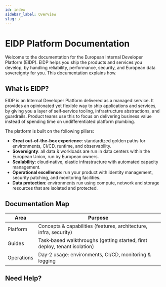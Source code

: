 ```yaml
---
id: index
sidebar_label: Overview
slug: /
---
```


# EIDP Platform Documentation

Welcome to the documentation for the European Internal Developer Platform (EIDP). EIDP helps you ship the products and services you develop, by handling reliability, performance, security, and European data sovereignty for you. This documentation explains how.

## What is EIDP?

EIDP is an Internal Developer Platform delivered as a managed service. It provides an opinionated yet flexible way to ship applications and services, by giving you a layer of self‑service tooling, infrastructure abstractions, and guardrails. Product teams use this to focus on delivering business value instead of spending time on undifferentiated platform plumbing.

The platform is built on the following pillars:

- **Great out-of-the-box experience**: standardized golden paths for environments, CI/CD, runtime, and observability.
- **Sovereignty**: all data & workloads are run in data centers within the European Union, run by European owners.
- **Scalability**: cloud‑native, elastic infrastructure with automated capacity management.
- **Operational excellence**: run your product with identity management, security patching, and monitoring facilities.
- **Data protection**: environments run using compute, network and storage resources that are isolated and protected.

## Documentation Map

| Area       | Purpose                                                                   |
| ---------- | ------------------------------------------------------------------------- |
| Platform   | Concepts & capabilities (features, architecture, infra, security)         |
| Guides     | Task‑based walkthroughs (getting started, first deploy, tenant isolation) |
| Operations | Day‑2 usage: environments, CI/CD, monitoring & logging                    |

## Need Help?

[//]: # (TODO: What shall we do, Discord maybe? or some other form of 'community' support?)
